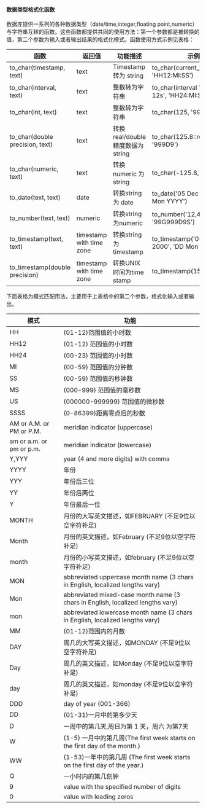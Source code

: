 #### 数据类型格式化函数

数据库提供一系列的各种数据类型（date/time,integer,floating point,numeric）与字符串互转的函数。这些函数都提供共同的使用方法：第一个参数都是被转换的值，第二个参数为输入或者输出结果的格式化模式。函数使用方式示例见表格：

| 函数                              | 返回值                     | 功能描述                          | 示例                                           | 结果                     |
| --------------------------------- | -------------------------- | --------------------------------- | ---------------------------------------------- | ------------------------ |
| to_char(timestamp, text)          | text                       | Timestamp转为 string              | to_char(current_timestamp,   'HH12:MI:SS')     | 03:24:43                 |
| to_char(interval, text)           | text                       | 整数转为字符串                    | to_char(interval   '15h 2m 12s', 'HH24:MI:SS') | 15:02:12                 |
| to_char(int, text)                | text                       | 整数转为字符串                    | to_char(125,   '999')                          | 125                      |
| to_char(double   precision, text) | text                       | 转换real/double 精度数据为 string | to_char(125.8::real,   '999D9')                | 125.8                    |
| to_char(numeric, text)            | text                       | 转换numeric 为string              | to_char(-125.8,   '999D99S')                   | 125.80-                  |
| to_date(text, text)               | date                       | 转换string为 date                 | to_date('05 Dec 2000',   'DD Mon YYYY')        | 2000-12-05               |
| to_number(text, text)             | numeric                    | 转换string 为numeric              | to_number('12,454.8-',   '99G999D9S')          | -12454.8                 |
| to_timestamp(text, text)          | timestamp   with time zone | 转换string 为timestamp            | to_timestamp('05 Dec 2000',   'DD Mon YYYY')   | 2000-12-05   00:00:00+08 |
| to_timestamp(double   precision)  | timestamp   with time zone | 转换UNIX 时间为time stamp         | to_timestamp(1550475093)                       | 2019-02-18   15:31:33+08 |



下面表格为模式匹配用法，主要用于上表格中的第二个参数，格式化输入或者输出。

| 模式                     | 功能                                                         |
| ------------------------ | ------------------------------------------------------------ |
| HH                       | (01-12)范围值的小时数                                        |
| HH12                     | (01-12)   范围值的小时数                                     |
| HH24                     | (00-23)   范围值的小时数                                     |
| MI                       | (00-59)   范围值的分钟数                                     |
| SS                       | (00-59)   范围值的秒钟数                                     |
| MS                       | (000-999)   范围值的毫秒数                                   |
| US                       | (000000-999999)   范围值的微秒数                             |
| SSSS                     | (0-86399)距离零点后的秒数                                    |
| AM or A.M. or PM or P.M. | meridian   indicator (uppercase)                             |
| am or a.m. or pm or p.m. | meridian   indicator (lowercase)                             |
| Y,YYY                    | year (4   and more digits) with comma                        |
| YYYY                     | 年份                                                         |
| YYY                      | 年份后三位                                                   |
| YY                       | 年份后两位                                                   |
| Y                        | 年份最后一位                                                 |
| MONTH                    | 月份的大写英文描述，如FEBRUARY (不足9位以空字符补足)         |
| Month                    | 月份的英文描述，如February (不足9位以空字符补足)             |
| month                    | 月份的小写英文描述，如february (不足9位以空字符补足)         |
| MON                      | abbreviated   uppercase month name (3 chars in English, localized lengths vary) |
| Mon                      | abbreviated   mixed-case month name (3 chars in English, localized lengths vary) |
| mon                      | abbreviated   lowercase month name (3 chars in English, localized lengths vary) |
| MM                       | (01-12)范围内的月数                                          |
| DAY                      | 周几的大写英文描述，如MONDAY (不足9位以空字符补足)           |
| Day                      | 周几的英文描述，如Monday (不足9位以空字符补足)               |
| day                      | 周几的英文描述，如monday (不足9位以空字符补足)               |
| DDD                      | day of   year (001-366)                                      |
| DD                       | (01-31)一月中的第多少天                                      |
| D                        | 一周中的第几天,周日为第 1 天，周六 为第7天                   |
| W                        | (1-5) 一月中的第几周(The   first week starts on the first day of the month.) |
| WW                       | (1-53)一年中的第几周 (The first week starts on the   first day of the year.) |
| Q                        | 一小时内的第几刻钟                                           |
| 9                        | value   with the specified number of digits                  |
| 0                        | value   with leading zeros                                   |